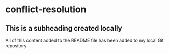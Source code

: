 # conflict-resolution

## This is a subheading created locally

All of this content added to the README file has been added to my local Git repository
